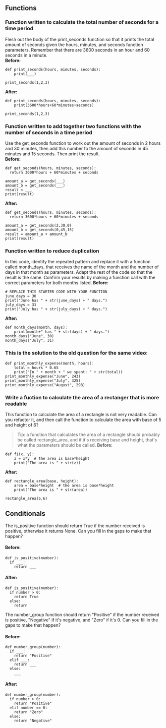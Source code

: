 ## Functions
### Function written to calculate the total number of seconds for a time period
Flesh out the body of the print_seconds function so that it prints the total amount of seconds given the hours, minutes, and seconds function parameters. Remember that there are 3600 seconds in an hour and 60 seconds in a minute.
<br>**Before:**
```
def print_seconds(hours, minutes, seconds):
    print(___)

print_seconds(1,2,3)
```
**After:**
```
def print_seconds(hours, minutes, seconds):
    print(3600*hours+60*minutes+seconds)

print_seconds(1,2,3)
```

### Function written to add together two functions with the number of seconds in a time period
Use the get_seconds function to work out the amount of seconds in 2 hours and 30 minutes, then add this number to the amount of seconds in 45 minutes and 15 seconds. Then print the result.
<br>**Before:**
```
def get_seconds(hours, minutes, seconds):
  return 3600*hours + 60*minutes + seconds

amount_a = get_seconds(___)
amount_b = get_seconds(___)
result = ___
print(result)
```
**After:**
```
def get_seconds(hours, minutes, seconds):
  return 3600*hours + 60*minutes + seconds

amount_a = get_seconds(2,30,0)
amount_b = get_seconds(0,45,15)
result = amount_a + amount_b
print(result)
```
### Function written to reduce duplication
In this code, identify the repeated pattern and replace it with a function called month_days, that receives the name of the month and the number of days in that month as parameters. Adapt the rest of the code so that the result is the same. Confirm your results by making a function call with the correct parameters for both months listed.
**Before:**
```
# REPLACE THIS STARTER CODE WITH YOUR FUNCTION
june_days = 30
print("June has " + str(june_days) + " days.")
july_days = 31
print("July has " + str(july_days) + " days.")
```
**After:**
```
def month_days(month, days):
    print(month+" has " + str(days) + " days.")
month_days("June", 30)
month_days("July", 31)
```
### This is the solution to the old question for the same video:
```
def print_monthly_expense(month, hours):
    total = hours * 0.65
    print("In " + month + " we spent: " + str(total))
print_monthly_expense("June", 243)
print_monthly_expense("July", 325)
print_monthly_expense("August", 298)
```
### Write a fuction to calculate the area of a rectanger that is more readable
This function to calculate the area of a rectangle is not very readable. Can you refactor it, and then call the function to calculate the area with base of 5 and height of 6?
>Tip: a function that calculates the area of a rectangle should probably be called rectangle_area, and if it's receiving base and height, that's what the parameters should be called.
**Before:**
```
def f1(x, y):
	z = x*y  # the area is base*height
	print("The area is " + str(z))
```
**After:**
```
def rectangle_area(base, height):
	area = base*height  # the area is base*height
	print("The area is " + str(area))

rectangle_area(5,6)
```
## Conditionals
The is_positive function should return True if the number received is positive, otherwise it returns None. Can you fill in the gaps to make that happen?
#### Before:
```
def is_positive(number):
  if ___:
    return ___
```
#### After:
```
def is_positive(number):
  if number > 0:
    return True
  else:
    return
```
The number_group function should return "Positive" if the number received is positive, "Negative" if it's negative, and "Zero" if it's 0. Can you fill in the gaps to make that happen?
#### Before:
```
def number_group(number):
  if ___:
    return "Positive"
  elif ___:
    return ___
  else:
    ___
```
#### After:
```
def number_group(number):
  if number > 0:
    return "Positive"
  elif number == 0:
    return "Zero"
  else:
    return "Negative"
```
